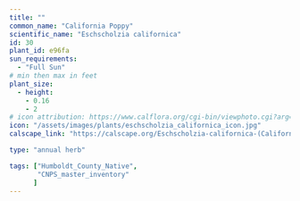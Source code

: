 ```yaml
---
title: ""
common_name: "California Poppy"
scientific_name: "Eschscholzia californica"
id: 30
plant_id: e96fa 
sun_requirements:
  - "Full Sun"
# min then max in feet
plant_size:
  - height: 
    - 0.16
    - 2
# icon attribution: https://www.calflora.org/cgi-bin/viewphoto.cgi?arg=/app/up/io/98/io29688-2.jpg 
icon: "/assets/images/plants/eschscholzia_californica_icon.jpg" 
calscape_link: "https://calscape.org/Eschscholzia-californica-(California-Poppy)"

type: "annual herb"

tags: ["Humboldt_County_Native",
       "CNPS_master_inventory"
      ]
---
```



